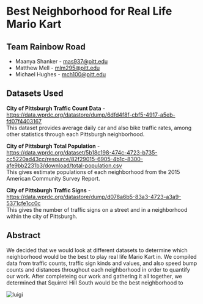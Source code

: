 # Best Neighborhood for Real Life Mario Kart

## Team Rainbow Road
- Maanya Shanker - mas937@pitt.edu
- Matthew Mell - mlm295@pitt.edu
- Michael Hughes - mch100@pitt.edu

## Datasets Used
**City of Pittsburgh Traffic Count Data** - https://data.wprdc.org/datastore/dump/6dfd4f8f-cbf5-4917-a5eb-fd07f4403167  
This dataset provides average daily car and also bike traffic rates, among other statistics through each Pittsburgh neighborhood.  

**City of Pittsburgh Total Population** - https://data.wprdc.org/dataset/5b18c198-474c-4723-b735-cc5220ad43cc/resource/82f29015-6905-4b1c-8300-afe9bb2231b3/download/total-population.csv  
This gives estimate populations of each neighborhood from the 2015 American Community Survey Report.  

**City of Pittsburgh Traffic Signs** - https://data.wprdc.org/datastore/dump/d078a6b5-83a3-4723-a3a9-5371cfe1cc0c  
This gives the number of traffic signs on a street and in a neighborhood within the city of Pittsburgh.



## Abstract
We decided that we would look at different datasets to determine which neighborhood would be the best to play real life Mario Kart in. We compiled data from traffic counts, traffic sign kinds and values, and also speed bump counts and distances throughout each neighborhood in order to quantify our work. After completeing our work and gathering it all together, we determined that Squirrel Hill South would be the best neighborhood to 

![luigi](https://media.giphy.com/media/xUOxeSmFd00VhzqHQY/giphy.gif)

